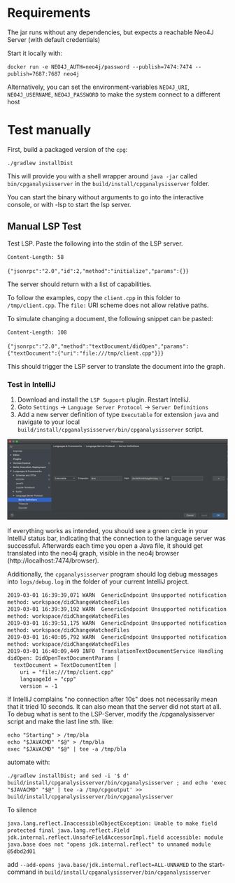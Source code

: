 # Requirements

The jar runs without any dependencies, but expects a reachable Neo4J Server (with default credentials)

Start it locally with:

```
docker run -e NEO4J_AUTH=neo4j/password --publish=7474:7474 --publish=7687:7687 neo4j
```

Alternatively, you can set the environment-variables `NEO4J_URI`, `NEO4J_USERNAME`, `NEO4J_PASSWORD` to make the system connect to a different host

# Test manually

First, build a packaged version of the `cpg`:

```
./gradlew installDist
```

This will provide you with a shell wrapper around `java -jar` called `bin/cpganalysisserver` in the `build/install/cpganalysisserver` folder.

You can start the binary without arguments to go into the interactive console, or with -lsp to start the lsp server.


## Manual LSP Test

Test LSP. Paste the following into the stdin of the LSP server.

```
Content-Length: 58

{"jsonrpc":"2.0","id":2,"method":"initialize","params":{}}
```

The server should return with a list of capabilities.

To follow the examples, copy the `client.cpp` in this folder to `/tmp/client.cpp`. The `file:` URI scheme does not allow relative paths.

To simulate changing a document, the following snippet can be pasted:
```
Content-Length: 108

{"jsonrpc":"2.0","method":"textDocument/didOpen","params":{"textDocument":{"uri":"file:///tmp/client.cpp"}}}
```

This should trigger the LSP server to translate the document into the graph.

### Test in IntelliJ


1. Download and install the `LSP Support` plugin. Restart IntelliJ.
2. Goto `Settings` -> `Language Server Protocol` -> `Server Definitions`
3. Add a new server definition of type `Executable` for extension `java` and navigate to your local `build/install/cpganalysisserver/bin/cpganalysisserver` script. 
 
![](lsp-settings-intellij.png "IntelliJ LSP Setttings")

If everything works as intended, you should see a green circle in your IntelliJ status bar, indicating that the connection to the language server was successful. Afterwards each time you open a Java file, it should get translated into the neo4j graph, visible in the neo4j browser (http://localhost:7474/browser).

Additionally, the `cpganalysisserver` program should log debug messages into `logs/debug.log` in the folder of your current IntelliJ project.
 
```
2019-03-01 16:39:39,071 WARN  GenericEndpoint Unsupported notification method: workspace/didChangeWatchedFiles
2019-03-01 16:39:39,192 WARN  GenericEndpoint Unsupported notification method: workspace/didChangeWatchedFiles
2019-03-01 16:39:51,175 WARN  GenericEndpoint Unsupported notification method: workspace/didChangeWatchedFiles
2019-03-01 16:40:05,792 WARN  GenericEndpoint Unsupported notification method: workspace/didChangeWatchedFiles
2019-03-01 16:40:09,449 INFO  TranslationTextDocumentService Handling didOpen: DidOpenTextDocumentParams [
  textDocument = TextDocumentItem [
    uri = "file:///tmp/client.cpp"
    languageId = "cpp"
    version = -1
```

If IntelliJ complains "no connection after 10s" does not necessarily mean that it tried 10 seconds. It can also mean that the server did not start at all.
To debug what is sent to the LSP-Server, modify the /cpganalysisserver script and make the last line sth. like:

```
echo "Starting" > /tmp/bla
echo "$JAVACMD" "$@" > /tmp/bla
exec "$JAVACMD" "$@" | tee -a /tmp/bla
```

automate with:

```
./gradlew installDist; and sed -i '$ d' build/install/cpganalysisserver/bin/cpganalysisserver ; and echo 'exec "$JAVACMD" "$@" | tee -a /tmp/cpgoutput' >> build/install/cpganalysisserver/bin/cpganalysisserver
```

To silence
```
java.lang.reflect.InaccessibleObjectException: Unable to make field protected final java.lang.reflect.Field jdk.internal.reflect.UnsafeFieldAccessorImpl.field accessible: module java.base does not "opens jdk.internal.reflect" to unnamed module @5dbd2d01
```

add `--add-opens java.base/jdk.internal.reflect=ALL-UNNAMED` to the start-command in `build/install/cpganalysisserver/bin/cpganalysisserver`